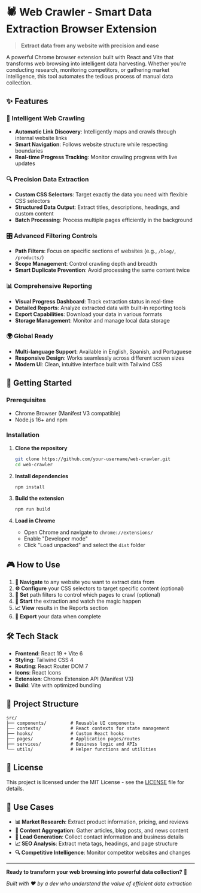 # 🕷️ Web Crawler - Smart Data Extraction Browser Extension

> **Extract data from any website with precision and ease**

A powerful Chrome browser extension built with React and Vite that transforms web browsing into intelligent data harvesting. Whether you're conducting research, monitoring competitors, or gathering market intelligence, this tool automates the tedious process of manual data collection.

## ✨ Features

### 🎯 **Intelligent Web Crawling**

- **Automatic Link Discovery**: Intelligently maps and crawls through internal website links
- **Smart Navigation**: Follows website structure while respecting boundaries
- **Real-time Progress Tracking**: Monitor crawling progress with live updates

### 🔍 **Precision Data Extraction**

- **Custom CSS Selectors**: Target exactly the data you need with flexible CSS selectors
- **Structured Data Output**: Extract titles, descriptions, headings, and custom content
- **Batch Processing**: Process multiple pages efficiently in the background

### 🎛️ **Advanced Filtering Controls**

- **Path Filters**: Focus on specific sections of websites (e.g., `/blog/`, `/products/`)
- **Scope Management**: Control crawling depth and breadth
- **Smart Duplicate Prevention**: Avoid processing the same content twice

### 📊 **Comprehensive Reporting**

- **Visual Progress Dashboard**: Track extraction status in real-time
- **Detailed Reports**: Analyze extracted data with built-in reporting tools
- **Export Capabilities**: Download your data in various formats
- **Storage Management**: Monitor and manage local data storage

### 🌍 **Global Ready**

- **Multi-language Support**: Available in English, Spanish, and Portuguese
- **Responsive Design**: Works seamlessly across different screen sizes
- **Modern UI**: Clean, intuitive interface built with Tailwind CSS

## 🚀 Getting Started

### Prerequisites

- Chrome Browser (Manifest V3 compatible)
- Node.js 16+ and npm

### Installation

1. **Clone the repository**

   ```bash
   git clone https://github.com/your-username/web-crawler.git
   cd web-crawler
   ```

2. **Install dependencies**

   ```bash
   npm install
   ```

3. **Build the extension**

   ```bash
   npm run build
   ```

4. **Load in Chrome**
   - Open Chrome and navigate to `chrome://extensions/`
   - Enable "Developer mode"
   - Click "Load unpacked" and select the `dist` folder

## 🎮 How to Use

1. **📍 Navigate** to any website you want to extract data from
2. **⚙️ Configure** your CSS selectors to target specific content (optional)
3. **🎯 Set** path filters to control which pages to crawl (optional)
4. **🚀 Start** the extraction and watch the magic happen
5. **📈 View** results in the Reports section
6. **💾 Export** your data when complete

## 🛠️ Tech Stack

- **Frontend**: React 19 + Vite 6
- **Styling**: Tailwind CSS 4
- **Routing**: React Router DOM 7
- **Icons**: React Icons
- **Extension**: Chrome Extension API (Manifest V3)
- **Build**: Vite with optimized bundling

## 📁 Project Structure

```
src/
├── components/         # Reusable UI components
├── contexts/           # React contexts for state management
├── hooks/              # Custom React hooks
├── pages/              # Application pages/routes
├── services/           # Business logic and APIs
└── utils/              # Helper functions and utilities
```

## 📄 License

This project is licensed under the MIT License - see the [LICENSE](LICENSE) file for details.

## 🎯 Use Cases

- **📊 Market Research**: Extract product information, pricing, and reviews
- **📰 Content Aggregation**: Gather articles, blog posts, and news content
- **🏢 Lead Generation**: Collect contact information and business details
- **📈 SEO Analysis**: Extract meta tags, headings, and page structure
- **🔍 Competitive Intelligence**: Monitor competitor websites and changes

---

**Ready to transform your web browsing into powerful data collection?** 🚀

_Built with ❤️ by a dev who understand the value of efficient data extraction_
